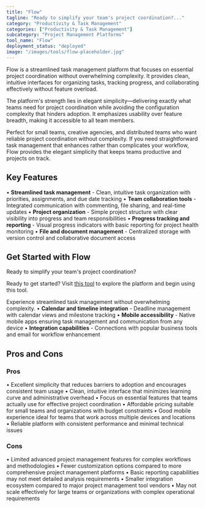 ```yaml
---
title: "Flow"
tagline: "Ready to simplify your team's project coordination?..."
category: "Productivity & Task Management"
categories: ["Productivity & Task Management"]
subcategory: "Project Management Platforms"
tool_name: "Flow"
deployment_status: "deployed"
image: "/images/tools/flow-placeholder.jpg"
---
```

Flow is a streamlined task management platform that focuses on essential project coordination without overwhelming complexity. It provides clean, intuitive interfaces for organizing tasks, tracking progress, and collaborating effectively without feature overload.

The platform's strength lies in elegant simplicity—delivering exactly what teams need for project coordination while avoiding the configuration complexity that hinders adoption. It emphasizes usability over feature breadth, making it accessible to all team members.

Perfect for small teams, creative agencies, and distributed teams who want reliable project coordination without complexity. If you need straightforward task management that enhances rather than complicates your workflow, Flow provides the elegant simplicity that keeps teams productive and projects on track.

## Key Features

• **Streamlined task management** - Clean, intuitive task organization with priorities, assignments, and due date tracking
• **Team collaboration tools** - Integrated communication with commenting, file sharing, and real-time updates
• **Project organization** - Simple project structure with clear visibility into progress and team responsibilities
• **Progress tracking and reporting** - Visual progress indicators with basic reporting for project health monitoring
• **File and document management** - Centralized storage with version control and collaborative document access

## Get Started with Flow

Ready to simplify your team's project coordination?

Ready to get started? Visit [this tool](https://www.getflow.com) to explore the platform and begin using this tool.

Experience streamlined task management without overwhelming complexity.
• **Calendar and timeline integration** - Deadline management with calendar views and milestone tracking
• **Mobile accessibility** - Native mobile apps ensuring task management and communication from any device
• **Integration capabilities** - Connections with popular business tools and email for workflow enhancement

## Pros and Cons

### Pros
• Excellent simplicity that reduces barriers to adoption and encourages consistent team usage
• Clean, intuitive interface that minimizes learning curve and administrative overhead
• Focus on essential features that teams actually use for effective project coordination
• Affordable pricing suitable for small teams and organizations with budget constraints
• Good mobile experience ideal for teams that work across multiple devices and locations
• Reliable platform with consistent performance and minimal technical issues

### Cons
• Limited advanced project management features for complex workflows and methodologies
• Fewer customization options compared to more comprehensive project management platforms
• Basic reporting capabilities may not meet detailed analysis requirements
• Smaller integration ecosystem compared to major project management tool vendors
• May not scale effectively for large teams or organizations with complex operational requirements